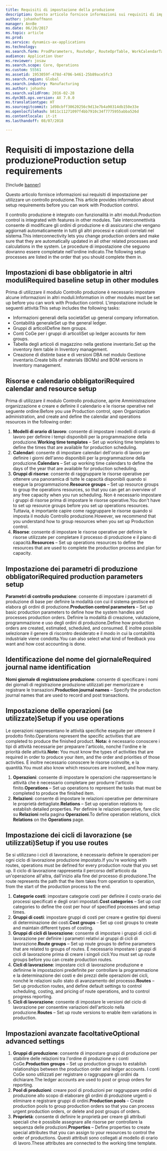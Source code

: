 ```yaml
---
title: Requisiti di impostazione della produzione
description: Questo articolo fornisce informazioni sui requisiti di impostazione per utilizzare un controllo produzione.
author: johanhoffmann
manager: AnnBe
ms.date: 06/20/2017
ms.topic: article
ms.prod: 
ms.service: dynamics-ax-applications
ms.technology: 
ms.search.form: ProdParameters, RouteOpr, RouteOprTable, WorkCalendarTable, WorkTimeTable, WrkCtrTable
audience: Application User
ms.reviewer: josaw
ms.search.scope: Core, Operations
ms.custom: 55561
ms.assetid: 1953059f-478d-4706-b461-25b89ace5fc3
ms.search.region: Global
ms.search.industry: Manufacturing
ms.author: johanho
ms.search.validFrom: 2016-02-28
ms.dyn365.ops.version: AX 7.0.0
ms.translationtype: HT
ms.sourcegitcommit: 1d98cbff30620256c9d13e7b4a90314db150e33e
ms.openlocfilehash: b811c11271097f4bb7910c34f7775955abba526d
ms.contentlocale: it-it
ms.lasthandoff: 08/07/2018

---
```


# <a name="production-setup-requirements"></a><span data-ttu-id="0cf1f-103">Requisiti di impostazione della produzione</span><span class="sxs-lookup"><span data-stu-id="0cf1f-103">Production setup requirements</span></span>

[!include [banner](../includes/banner.md)]

<span data-ttu-id="0cf1f-104">Questo articolo fornisce informazioni sui requisiti di impostazione per utilizzare un controllo produzione.</span><span class="sxs-lookup"><span data-stu-id="0cf1f-104">This article provides information about setup requirements before you can work with Production control.</span></span> 

<span data-ttu-id="0cf1f-105">Il controllo produzione è integrato con funzionalità in altri moduli.</span><span class="sxs-lookup"><span data-stu-id="0cf1f-105">Production control is integrated with features in other modules.</span></span> <span data-ttu-id="0cf1f-106">Tale interconnettività consente di modificare gli ordini di produzione e di assicurarsi che vengano aggiornati automaticamente in tutti gli altri processi e calcoli correlati nel sistema.</span><span class="sxs-lookup"><span data-stu-id="0cf1f-106">This interconnectivity lets you change production orders and make sure that they are automatically updated in all other related processes and calculations in the system.</span></span> <span data-ttu-id="0cf1f-107">Le procedure di impostazione che seguono dovranno essere completate nell'ordine indicato.</span><span class="sxs-lookup"><span data-stu-id="0cf1f-107">The following setup processes are listed in the order that you should complete them in.</span></span>

## <a name="required-baseline-setup-in-other-modules"></a><span data-ttu-id="0cf1f-108">Impostazioni di base obbligatorie in altri moduli</span><span class="sxs-lookup"><span data-stu-id="0cf1f-108">Required baseline setup in other modules</span></span>
<span data-ttu-id="0cf1f-109">Prima di utilizzare il modulo Controllo produzione è necessario impostare alcune informazioni in altri moduli.</span><span class="sxs-lookup"><span data-stu-id="0cf1f-109">Information in other modules must be set up before you can work with Production control.</span></span> <span data-ttu-id="0cf1f-110">L'impostazione include le seguenti attività:</span><span class="sxs-lookup"><span data-stu-id="0cf1f-110">This setup includes the following tasks:</span></span>

-   <span data-ttu-id="0cf1f-111">Informazioni generali della società</span><span class="sxs-lookup"><span data-stu-id="0cf1f-111">Set up general company information.</span></span>
-   <span data-ttu-id="0cf1f-112">Contabilità generale</span><span class="sxs-lookup"><span data-stu-id="0cf1f-112">Set up the general ledger.</span></span>
-   <span data-ttu-id="0cf1f-113">Gruppi di articoli</span><span class="sxs-lookup"><span data-stu-id="0cf1f-113">Define item groups.</span></span>
-   <span data-ttu-id="0cf1f-114">Conti CoGe per i gruppi di articoli</span><span class="sxs-lookup"><span data-stu-id="0cf1f-114">Set up ledger accounts for item groups.</span></span>
-   <span data-ttu-id="0cf1f-115">Tabella degli articoli di magazzino nella gestione inventario.</span><span class="sxs-lookup"><span data-stu-id="0cf1f-115">Set up the inventory item table in Inventory management.</span></span>
-   <span data-ttu-id="0cf1f-116">Creazione di distinte base e di versioni DBA nel modulo Gestione inventario.</span><span class="sxs-lookup"><span data-stu-id="0cf1f-116">Create bills of materials (BOMs) and BOM versions in Inventory management.</span></span>

## <a name="required-calendar-and-resource-setup"></a><span data-ttu-id="0cf1f-117">Risorse e calendario obbligatori</span><span class="sxs-lookup"><span data-stu-id="0cf1f-117">Required calendar and resource setup</span></span>
<span data-ttu-id="0cf1f-118">Prima di utilizzare il modulo Controllo produzione, aprire Amministrazione organizzazione e creare e definire il calendario e le risorse operative nel seguente ordine:</span><span class="sxs-lookup"><span data-stu-id="0cf1f-118">Before you use Production control, open Organization administration, and create and define the calendar and operations resources in the following order:</span></span>

1.  <span data-ttu-id="0cf1f-119">**Modelli di orario di lavoro**: consente di impostare i modelli di orario di lavoro per definire i tempi disponibili per la programmazione della produzione.</span><span class="sxs-lookup"><span data-stu-id="0cf1f-119">**Working time templates** – Set up working time templates to define the times that are available for production scheduling.</span></span>
2.  <span data-ttu-id="0cf1f-120">**Calendari**: consente di impostare calendari dell'orario di lavoro per definire i giorni dell'anno disponibili per la programmazione della produzione.</span><span class="sxs-lookup"><span data-stu-id="0cf1f-120">**Calendars** – Set up working time calendars to define the days of the year that are available for production scheduling.</span></span>
3.  <span data-ttu-id="0cf1f-121">**Gruppi di risorse**: consente di raggruppare le risorse operative per ottenere una panoramica di tutte le capacità disponibili quando si esegue la programmazione.</span><span class="sxs-lookup"><span data-stu-id="0cf1f-121">**Resource groups** – Set up resource groups to group the operations resources, so that you can get an overview of any free capacity when you run scheduling.</span></span> <span data-ttu-id="0cf1f-122">Non è necessario impostare i gruppi di risorse prima di impostare le risorse operative.</span><span class="sxs-lookup"><span data-stu-id="0cf1f-122">You don't have to set up resource groups before you set up operations resources.</span></span> <span data-ttu-id="0cf1f-123">Tuttavia, è importante capire come raggruppare le risorse quando si imposta il modulo Controllo produzione.</span><span class="sxs-lookup"><span data-stu-id="0cf1f-123">However, we recommend that you understand how to group resources when you set up Production control.</span></span>
4.  <span data-ttu-id="0cf1f-124">**Risorse**: consente di impostare le risorse operative per definire le risorse utilizzate per completare il processo di produzione e il piano di capacità.</span><span class="sxs-lookup"><span data-stu-id="0cf1f-124">**Resources** – Set up operations resources to define the resources that are used to complete the production process and plan for capacity.</span></span>

## <a name="required-production-parameters-setup"></a><span data-ttu-id="0cf1f-125">Impostazione dei parametri di produzione obbligatori</span><span class="sxs-lookup"><span data-stu-id="0cf1f-125">Required production parameters setup</span></span>
<span data-ttu-id="0cf1f-126">**Parametri di controllo produzione**: consente di impostare i parametri di produzione di base per definire la modalità con cui il sistema gestisce ed elabora gli ordini di produzione.</span><span class="sxs-lookup"><span data-stu-id="0cf1f-126">**Production control parameters** – Set up basic production parameters to define how the system handles and processes production orders.</span></span> <span data-ttu-id="0cf1f-127">Definire la modalità di creazione, valutazione, programmazione e uso degli ordini di produzione.</span><span class="sxs-lookup"><span data-stu-id="0cf1f-127">Define how production orders are created, estimated, scheduled, and consumed.</span></span> <span data-ttu-id="0cf1f-128">È inoltre possibile selezionare il genere di riscontro desiderato e il modo in cui la contabilità industriale viene condotta.</span><span class="sxs-lookup"><span data-stu-id="0cf1f-128">You can also select what kind of feedback you want and how cost accounting is done.</span></span>

## <a name="required-journal-name-identification"></a><span data-ttu-id="0cf1f-129">Identificazione del nome del giornale</span><span class="sxs-lookup"><span data-stu-id="0cf1f-129">Required journal name identification</span></span>
<span data-ttu-id="0cf1f-130">**Nomi giornale di registrazione produzione**: consente di specificare i nomi dei giornali di registrazione produzione utilizzati per memorizzare e registrare le transazioni.</span><span class="sxs-lookup"><span data-stu-id="0cf1f-130">**Production journal names** – Specify the production journal names that are used to record and post transactions.</span></span>

## <a name="setup-if-you-use-operations"></a><span data-ttu-id="0cf1f-131">Impostazione delle operazioni (se utilizzate)</span><span class="sxs-lookup"><span data-stu-id="0cf1f-131">Setup if you use operations</span></span>
<span data-ttu-id="0cf1f-132">Le operazioni rappresentano le attività specifiche eseguite per ottenere il prodotto finito.</span><span class="sxs-lookup"><span data-stu-id="0cf1f-132">Operations represent the specific activities that are completed to produce the finished product.</span></span> <span data-ttu-id="0cf1f-133">**Nota:** è necessario conoscere i tipi di attività necessarie per preparare l'articolo, nonché l'ordine e le priorità delle attività.</span><span class="sxs-lookup"><span data-stu-id="0cf1f-133">**Note:** You must know the types of activities that are required in order to produce your item, and the order and priorities of those activities.</span></span> <span data-ttu-id="0cf1f-134">È inoltre necessario conoscere le risorse coinvolte, e la quantità.</span><span class="sxs-lookup"><span data-stu-id="0cf1f-134">You must also know which resources are involved, and how many.</span></span>

1.  <span data-ttu-id="0cf1f-135">**Operazioni**: consente di impostare le operazioni che rappresentano le attività che è necessario completare per produrre l'articolo finito.</span><span class="sxs-lookup"><span data-stu-id="0cf1f-135">**Operations** – Set up operations to represent the tasks that must be completed to produce the finished item.</span></span>
2.  <span data-ttu-id="0cf1f-136">**Relazioni**: consente di impostare le relazioni operative per determinare le proprietà dettagliate.</span><span class="sxs-lookup"><span data-stu-id="0cf1f-136">**Relations** – Set up operation relations to establish detailed properties.</span></span> <span data-ttu-id="0cf1f-137">Per definire le relazioni operative, fare clic su **Relazioni** nella pagina **Operazioni**.</span><span class="sxs-lookup"><span data-stu-id="0cf1f-137">To define operation relations, click **Relations** on the **Operations** page.</span></span>

## <a name="setup-if-you-use-routes"></a><span data-ttu-id="0cf1f-138">Impostazione dei cicli di lavorazione (se utilizzati)</span><span class="sxs-lookup"><span data-stu-id="0cf1f-138">Setup if you use routes</span></span>
<span data-ttu-id="0cf1f-139">Se si utilizzano i cicli di lavorazione, è necessario definire le operazioni per ogni ciclo di lavorazione produzione impostato.</span><span class="sxs-lookup"><span data-stu-id="0cf1f-139">If you're working with routes, operations must be defined for every production route that you set up.</span></span> <span data-ttu-id="0cf1f-140">Il ciclo di lavorazione rappresenta il percorso dell'articolo da un'operazione all'altra, dall'inizio alla fine del processo di produzione.</span><span class="sxs-lookup"><span data-stu-id="0cf1f-140">The route represents the path that the item takes from operation to operation, from the start of the production process to the end.</span></span>

1.  <span data-ttu-id="0cf1f-141">**Categorie costi**: impostare categorie costi per definire il costo orario dei processi specificati e degli orari impostati.</span><span class="sxs-lookup"><span data-stu-id="0cf1f-141">**Cost categories** – Set up cost categories to define the cost per hour of specified processes and setup times.</span></span>
2.  <span data-ttu-id="0cf1f-142">**Gruppi di costi**: impostare gruppi di costi per creare e gestire tipi diversi di determinazione dei costi.</span><span class="sxs-lookup"><span data-stu-id="0cf1f-142">**Cost groups** – Set up cost groups to create and maintain different types of costing.</span></span>
3.  <span data-ttu-id="0cf1f-143">**Gruppi di cicli di lavorazione**: consente di impostare i gruppi di cicli di lavorazione per definire i parametri relativi ai gruppi di cicli di lavorazione.</span><span class="sxs-lookup"><span data-stu-id="0cf1f-143">**Route groups** – Set up route groups to define parameters that are related to groups of routes.</span></span> <span data-ttu-id="0cf1f-144">È necessario impostare i gruppi di cicli di lavorazione prima di creare i singoli cicli.</span><span class="sxs-lookup"><span data-stu-id="0cf1f-144">You must set up route groups before you can create production routes.</span></span>
4.  <span data-ttu-id="0cf1f-145">**Cicli di lavorazione**: impostare cicli di lavorazione produzione e definirne le impostazioni predefinite per controllare la programmazione e la determinazione dei costi e dei prezzi delle operazioni dei cicli, nonché le relazioni sullo stato di avanzamento del processo.</span><span class="sxs-lookup"><span data-stu-id="0cf1f-145">**Routes** – Set up production routes, and define default settings to control scheduling, costing, and pricing of route operations, and to control progress reporting.</span></span>
5.  <span data-ttu-id="0cf1f-146">**Cicli di lavorazione**: consente di impostare le versioni del ciclo di lavorazione per consentire variazioni dell'articolo nella produzione.</span><span class="sxs-lookup"><span data-stu-id="0cf1f-146">**Routes** – Set up route versions to enable item variations in production.</span></span>

## <a name="optional-advanced-settings"></a><span data-ttu-id="0cf1f-147">Impostazioni avanzate facoltative</span><span class="sxs-lookup"><span data-stu-id="0cf1f-147">Optional advanced settings</span></span>
1.  <span data-ttu-id="0cf1f-148">**Gruppi di produzione**: consente di impostare gruppi di produzione per stabilire delle relazioni tra l'ordine di produzione e i conti CoGe.</span><span class="sxs-lookup"><span data-stu-id="0cf1f-148">**Production groups** – Set up production groups to establish relationships between the production order and ledger accounts.</span></span> <span data-ttu-id="0cf1f-149">I conti CoGe sono utilizzati per registrare o raggruppare gli ordini da dichiarare.</span><span class="sxs-lookup"><span data-stu-id="0cf1f-149">The ledger accounts are used to post or group orders for reporting.</span></span>
2.  <span data-ttu-id="0cf1f-150">**Pool di produzioni**: creare pool di produzioni per raggruppare ordini di produzione allo scopo di elaborare gli ordini di produzione urgenti o eliminare e registrare gruppi di ordini.</span><span class="sxs-lookup"><span data-stu-id="0cf1f-150">**Production pools** – Create production pools to group production orders so that you can process urgent production orders, or delete and post groups of orders.</span></span>
3.  <span data-ttu-id="0cf1f-151">**Proprietà**: consente di definire le proprietà per creare gli attributi speciali che è possibile assegnare alle risorse per controllare la sequenza delle produzioni.</span><span class="sxs-lookup"><span data-stu-id="0cf1f-151">**Properties** – Define properties to create special attributes that you can assign to your resources to control the order of productions.</span></span> <span data-ttu-id="0cf1f-152">Questi attributi sono collegati al modello di orario di lavoro.</span><span class="sxs-lookup"><span data-stu-id="0cf1f-152">These attributes are connected to the working time template.</span></span>





